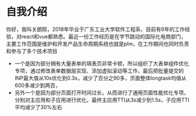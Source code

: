 # 自我介绍
你好，我叫关朗熙，2018年毕业于广东工业大学软件工程系，目前有6年的工作经验，对react和vue都熟悉。最近一份工作经历是在字节跳动的国际化电商部门，主要工作范围是维护和开发产品生命周期系统也就是plm，在工作期间也同时负责和参与了多个技术项目
- 一个是因为部分拥有大量表单的填表页非常卡顿，所以组织了大表单组件优化专项，通过修改表单数据层实现、添加虚拟滚动等工作，最后把批量提交的INP最大值从10s优化到0.3s，减少了百分之90多，页面整体longtask均值从600多减少到两百，
- 另外一个是因为部分页面打开时间过长，从而进行了通用页面性能优化专项，分别对主应用和子应用进行优化，最终主应用TTI从3s减少到1.5s，子应用TTI平均减少了30%左右